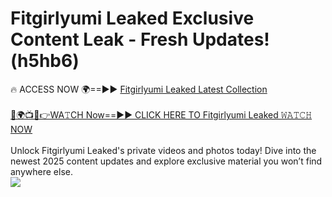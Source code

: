 # Fitgirlyumi Leaked Exclusive Content Leak - Fresh Updates! (h5hb6)

🔥 ACCESS NOW 🌍==►► <a href="https://tinyurl.com/kvy9nzfs" rel="nofollow">Fitgirlyumi Leaked Latest Collection</a>
<br><br>
[🔴🌍📺📱👉WA𝚃CH Now==►► CLICK HERE TO Fitgirlyumi Leaked 𝚆𝙰𝚃𝙲𝙷 NOW](https://tinyurl.com/kvy9nzfs)
<br><br>
Unlock Fitgirlyumi Leaked's private videos and photos today! Dive into the newest 2025 content updates and explore exclusive material you won’t find anywhere else.
<br>
<a href="https://tinyurl.com/kvy9nzfs" rel="nofollow" data-target="animated-image.originalLink"><img src="https://camo.githubusercontent.com/8a4f000d20f83aca3bf7ec5f350d767afa0574a8a352519fd8cfa583a6f93a33/68747470733a2f2f692e696d6775722e636f6d2f644a486b345a712e676966" data-canonical-src="https://i.imgur.com/dJHk4Zq.gif" style="max-width: 100%; display: inline-block;" data-target="animated-image.originalImage"></a>
<br>
